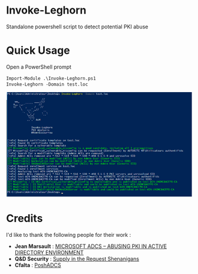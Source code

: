 # Invoke-Leghorn

Standalone powershell script to detect potential PKI abuse

# Quick Usage

Open a PowerShell prompt 
```
Import-Module .\Invoke-Leghorn.ps1
Invoke-Leghorn -Domain test.loc
```

![Screenshot](https://github.com/RemiEscourrou/Invoke-Leghorn/raw/main/example.png)

# Credits

I'd like to thank the following people for their work :
- **Jean Marsault** : [MICROSOFT ADCS – ABUSING PKI IN ACTIVE DIRECTORY ENVIRONMENT](https://www.riskinsight-wavestone.com/en/2021/06/microsoft-adcs-abusing-pki-in-active-directory-environment)
- **Q&D Security** : [Supply in the Request Shenanigans](https://blog.qdsecurity.se/2020/09/04/supply-in-the-request-shenanigans/)
- **Cfalta** : [PoshADCS](https://github.com/cfalta/PoshADCS)
